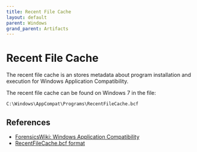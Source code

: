 ```yaml
---
title: Recent File Cache
layout: default
parent: Windows
grand_parent: Artifacts
---
```


# Recent File Cache

The recent file cache is an stores metadata about program installation and
execution for Windows Application Compatibility.

The recent file cache can be found on Windows 7 in the file:

```
C:\Windows\AppCompat\Programs\RecentFileCache.bcf
```

## References

* [ForensicsWiki: Windows Application Compatibility](https://forensics.wiki/windows_application_compatibility)
* [RecentFileCache.bcf format](https://github.com/libyal/dtformats/blob/main/documentation/RecentFileCache.bcf%20format.asciidoc)

